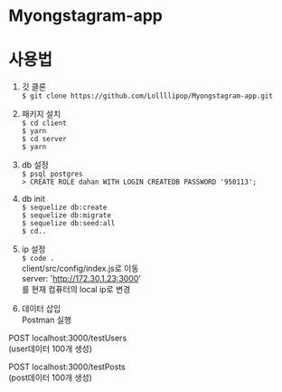 # Myongstagram-app

# 사용법
1. 깃 클론   
`$ git clone https://github.com/Lollllipop/Myongstagram-app.git`

2. 패키지 설치   
`$ cd client`    
`$ yarn`      
`$ cd server`    
`$ yarn`    

3. db 설정    
`$ psql postgres`    
`> CREATE ROLE dahan WITH LOGIN CREATEDB PASSWORD '950113';`    
  
4. db init     
`$ sequelize db:create`     
`$ sequelize db:migrate`    
`$ sequelize db:seed:all`     
`$ cd..`     
  
5. ip 설정    
`$ code .`    
client/src/config/index.js로 이동    
server: 'http://172.30.1.23:3000'    
를 현재 컴퓨터의 local ip로 변경    
   
6. 데이터 삽입    
Postman 실행    

POST localhost:3000/testUsers     
(user데이터 100개 생성)
   
POST localhost:3000/testPosts    
(post데이터 100개 생성)
   
